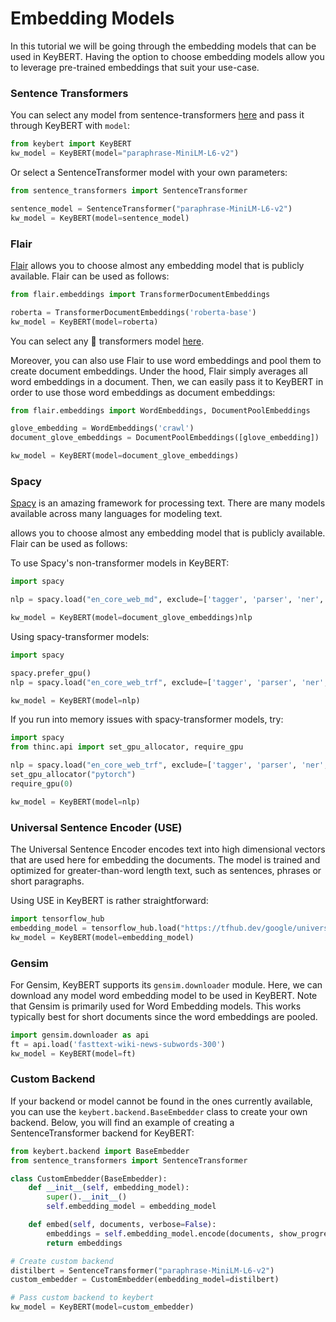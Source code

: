 # Embedding Models
In this tutorial we will be going through the embedding models that can be used in KeyBERT. 
Having the option to choose embedding models allow you to leverage pre-trained embeddings that suit your use-case. 

### **Sentence Transformers**
You can select any model from sentence-transformers [here](https://www.sbert.net/docs/pretrained_models.html) 
and pass it through KeyBERT with `model`:

```python
from keybert import KeyBERT
kw_model = KeyBERT(model="paraphrase-MiniLM-L6-v2")
```

Or select a SentenceTransformer model with your own parameters:

```python
from sentence_transformers import SentenceTransformer

sentence_model = SentenceTransformer("paraphrase-MiniLM-L6-v2")
kw_model = KeyBERT(model=sentence_model)
```

### **Flair**
[Flair](https://github.com/flairNLP/flair) allows you to choose almost any embedding model that 
is publicly available. Flair can be used as follows:

```python
from flair.embeddings import TransformerDocumentEmbeddings

roberta = TransformerDocumentEmbeddings('roberta-base')
kw_model = KeyBERT(model=roberta)
```

You can select any 🤗 transformers model [here](https://huggingface.co/models).

Moreover, you can also use Flair to use word embeddings and pool them to create document embeddings. 
Under the hood, Flair simply averages all word embeddings in a document. Then, we can easily 
pass it to KeyBERT in order to use those word embeddings as document embeddings: 

```python
from flair.embeddings import WordEmbeddings, DocumentPoolEmbeddings

glove_embedding = WordEmbeddings('crawl')
document_glove_embeddings = DocumentPoolEmbeddings([glove_embedding])

kw_model = KeyBERT(model=document_glove_embeddings)
```

### **Spacy**
[Spacy](https://github.com/explosion/spaCy) is an amazing framework for processing text. There are 
many models available across many languages for modeling text. 
 
 allows you to choose almost any embedding model that 
is publicly available. Flair can be used as follows:

To use Spacy's non-transformer models in KeyBERT:

```python
import spacy

nlp = spacy.load("en_core_web_md", exclude=['tagger', 'parser', 'ner', 'attribute_ruler', 'lemmatizer'])

kw_model = KeyBERT(model=document_glove_embeddings)nlp
```

Using spacy-transformer models:

```python
import spacy

spacy.prefer_gpu()
nlp = spacy.load("en_core_web_trf", exclude=['tagger', 'parser', 'ner', 'attribute_ruler', 'lemmatizer'])

kw_model = KeyBERT(model=nlp)
```

If you run into memory issues with spacy-transformer models, try:

```python
import spacy
from thinc.api import set_gpu_allocator, require_gpu

nlp = spacy.load("en_core_web_trf", exclude=['tagger', 'parser', 'ner', 'attribute_ruler', 'lemmatizer'])
set_gpu_allocator("pytorch")
require_gpu(0)

kw_model = KeyBERT(model=nlp)
```

### **Universal Sentence Encoder (USE)**
The Universal Sentence Encoder encodes text into high dimensional vectors that are used here 
for embedding the documents. The model is trained and optimized for greater-than-word length text, 
such as sentences, phrases or short paragraphs.

Using USE in KeyBERT is rather straightforward:

```python
import tensorflow_hub
embedding_model = tensorflow_hub.load("https://tfhub.dev/google/universal-sentence-encoder/4")
kw_model = KeyBERT(model=embedding_model)
```

### **Gensim**
For Gensim, KeyBERT supports its `gensim.downloader` module. Here, we can download any model word embedding model 
to be used in KeyBERT. Note that Gensim is primarily used for Word Embedding models. This works typically 
best for short documents since the word embeddings are pooled.

```python
import gensim.downloader as api
ft = api.load('fasttext-wiki-news-subwords-300')
kw_model = KeyBERT(model=ft)
```

### **Custom Backend**
If your backend or model cannot be found in the ones currently available, you can use the `keybert.backend.BaseEmbedder` class to 
create your own backend. Below, you will find an example of creating a SentenceTransformer backend for KeyBERT:

```python
from keybert.backend import BaseEmbedder
from sentence_transformers import SentenceTransformer

class CustomEmbedder(BaseEmbedder):
    def __init__(self, embedding_model):
        super().__init__()
        self.embedding_model = embedding_model

    def embed(self, documents, verbose=False):
        embeddings = self.embedding_model.encode(documents, show_progress_bar=verbose)
        return embeddings 

# Create custom backend
distilbert = SentenceTransformer("paraphrase-MiniLM-L6-v2")
custom_embedder = CustomEmbedder(embedding_model=distilbert)

# Pass custom backend to keybert
kw_model = KeyBERT(model=custom_embedder)
```

